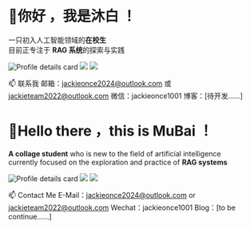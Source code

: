 # 👋你好 ，我是沐白 ！

一只初入人工智能领域的**在校生**  
目前正专注于 **RAG 系统**的探索与实践

![Profile details card](http://github-profile-summary-cards.vercel.app/api/cards/profile-details?username=DuanMuMuBai&theme=blueberry)
![](http://github-profile-summary-cards.vercel.app/api/cards/stats?username=DuanMuMuBai&theme=blueberry)
![](http://github-profile-summary-cards.vercel.app/api/cards/most-commit-language?username=DuanMuMuBai&theme=blueberry)

📫 联系我
邮箱：jackieonce2024@outlook.com 或 jackieteam2022@outlook.com
微信：jackieonce1001
博客：[待开发……]

# 👋Hello there ，this is MuBai ！

**A collage student** who is new to the field of artificial intelligence  
currently focused on the exploration and practice of **RAG systems**

![Profile details card](http://github-profile-summary-cards.vercel.app/api/cards/profile-details?username=DuanMuMuBai&theme=blueberry)
![](http://github-profile-summary-cards.vercel.app/api/cards/stats?username=DuanMuMuBai&theme=blueberry)
![](http://github-profile-summary-cards.vercel.app/api/cards/most-commit-language?username=DuanMuMuBai&theme=blueberry)

📫 Contact Me
E-Mail：jackieonce2024@outlook.com or jackieteam2022@outlook.com
Wechat：jackieonce1001
Blog：[to be continue……]
